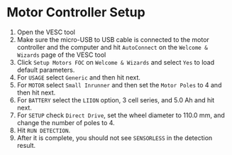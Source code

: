# Motor Controller Setup

1. Open the VESC tool
2. Make sure the micro-USB to USB cable is connected to the motor controller 
and the computer and hit `AutoConnect` on the `Welcome & Wizards` page of the 
VESC tool
3. Click `Setup Motors FOC` on `Welcome & Wizards` and select `Yes` to load 
default parameters.
4. For `USAGE` select `Generic` and then hit next.
5. For `MOTOR` select `Small Inrunner` and then set the `Motor Poles` to 4 
and then hit next.
6. For `BATTERY` select the `LIION` option, 3 cell series, and 5.0 Ah and hit 
next.
7. For `SETUP` check `Direct Drive`, set the wheel diameter to 110.0 mm, and 
change the number of poles to 4.
8. Hit `RUN DETECTION`.
9. After it is complete, you should not see `SENSORLESS` in the detection 
result.
